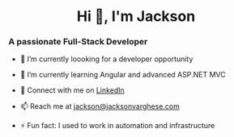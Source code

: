 <h1 align="center">Hi 👋, I'm Jackson</h1>

<h3>A passionate Full-Stack Developer</h3>

- 🔭 I’m currently loooking for a developer opportunity

- 🌱 I’m currently learning Angular and advanced ASP.NET MVC

- 💬 Connect with me on <a href="https://www.linkedin.com/in/jacksonvarghesedev/" rel="nofollow">LinkedIn</a></p>

- 📫 Reach me at <a href="mailto:jackson@jacksonvarghese.com">jackson@jacksonvarghese.com</a>

- ⚡ Fun fact: I used to work in automation and infrastructure